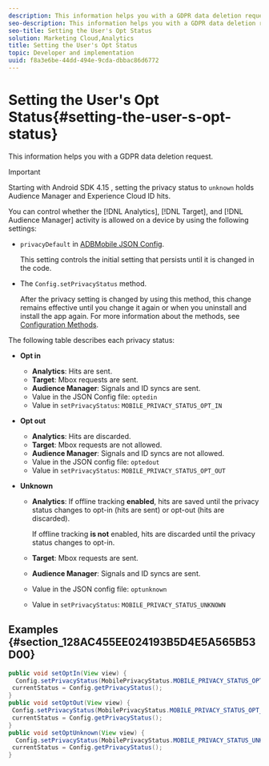 ```yaml
---
description: This information helps you with a GDPR data deletion request.
seo-description: This information helps you with a GDPR data deletion request.
seo-title: Setting the User's Opt Status
solution: Marketing Cloud,Analytics
title: Setting the User's Opt Status
topic: Developer and implementation
uuid: f8a3e6be-44dd-494e-9cda-dbbac86d6772
---
```


# Setting the User's Opt Status{#setting-the-user-s-opt-status}

This information helps you with a GDPR data deletion request.

>[!IMPORTANT]
>
>Starting with Android SDK 4.15 , setting the privacy status to `unknown` holds Audience Manager and Experience Cloud ID hits.

You can control whether the [!DNL Analytics], [!DNL Target], and [!DNL Audience Manager] activity is allowed on a device by using the following settings:

* `privacyDefault` in [ADBMobile JSON Config](/help/android/configuration/json-config/json-config.md).

  This setting controls the initial setting that persists until it is changed in the code. 

* The `Config.setPrivacyStatus` method.

  After the privacy setting is changed by using this method, this change remains effective until you change it again or when you uninstall and install the app again. For more information about the methods, see [Configuration Methods](/help/android/configuration/methods.md).

The following table describes each privacy status: 

* **Opt in**

  * **Analytics**: Hits are sent.  
  * **Target**: Mbox requests are sent. 
  * **Audience Manager**: Signals and ID syncs are sent. 
  * Value in the JSON Config file: `optedin`
  * Value in `setPrivacyStatus`: `MOBILE_PRIVACY_STATUS_OPT_IN`

* **Opt out**

  * **Analytics**: Hits are discarded. 
  * **Target**: Mbox requests are not allowed. 
  * **Audience Manager**: Signals and ID syncs are not allowed.
  * Value in the JSON config file: `optedout`
  * Value in `setPrivacyStatus`: `MOBILE_PRIVACY_STATUS_OPT_OUT`

* **Unknown**

  * **Analytics**: If offline tracking **enabled**, hits are saved until the privacy status changes to opt-in (hits are sent) or opt-out (hits are discarded).
  
    If offline tracking <b>is not</b> enabled, hits are discarded until the privacy status changes to opt-in. 
  * **Target**: Mbox requests are sent. 
  * **Audience Manager**: Signals and ID syncs are sent. 
  * Value in the JSON config file: `optunknown`
  * Value in `setPrivacyStatus`: `MOBILE_PRIVACY_STATUS_UNKNOWN`

## Examples {#section_128AC455EE024193B5D4E5A565B53D00}

```java
public void setOptIn(View view) { 
  Config.setPrivacyStatus(MobilePrivacyStatus.MOBILE_PRIVACY_STATUS_OPT_IN); 
 currentStatus = Config.getPrivacyStatus(); 
} 
public void setOptOut(View view) { 
 Config.setPrivacyStatus(MobilePrivacyStatus.MOBILE_PRIVACY_STATUS_OPT_OUT); 
 currentStatus = Config.getPrivacyStatus(); 
} 
public void setOptUnknown(View view) { 
  Config.setPrivacyStatus(MobilePrivacyStatus.MOBILE_PRIVACY_STATUS_UNKNOWN); 
 currentStatus = Config.getPrivacyStatus(); 
}
```

